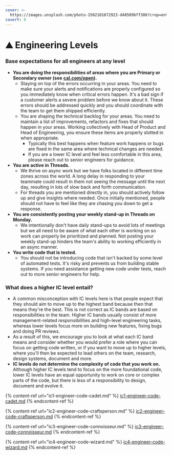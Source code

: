 ```yaml
---
cover: >-
  https://images.unsplash.com/photo-1502101872923-d48509bff386?crop=entropy&cs=srgb&fm=jpg&ixid=M3wxOTcwMjR8MHwxfHNlYXJjaHwyfHxzdGFpcnN8ZW58MHx8fHwxNjk5Mjk2OTkwfDA&ixlib=rb-4.0.3&q=85
coverY: 0
---
```


# ⛰ Engineering Levels

### Base expectations for all engineers at any level

* **You are doing the responsibilities of areas where you are Primary or Secondary owner (see** [**cal.com/open**](https://cal.com/open)**).**
  * Staying on top of the errors occurring in your areas. You need to make sure your alerts and notifications are properly configured so you immediately know when critical errors happen. It's a bad sign if a customer alerts a severe problem before we know about it. These errors should be addressed quickly and you should coordinate with the team to get them shipped efficiently.
  * You are shaping the technical backlog for your areas. You need to maintain a list of improvements, refactors and fixes that should happen in your areas. Working collectively with Head of Product and Head of Engineering, you ensure these items are properly slotted in when appropriate.
    * Typically this best happens when feature work happens or bugs are fixed in the same area where technical changes are needed.
    * If you are a lower IC level and feel less comfortable in this area, please reach out to senior engineers for guidance.
* **You are active in Threads.**&#x20;
  * We thrive on async work but we have folks located in different time zones across the world. A long delay in responding to your teammate could result in them not seeing the message until the next day, resulting in lots of slow back and forth communication.
  * For threads you are mentioned directly in, you should actively follow up and give insights where needed. Once initially mentioned, people should not have to feel like they are chasing you down to get a response.
* **You are consistently posting your weekly stand-up in Threads on Monday.**&#x20;
  * We intentionally don't have daily stand-ups to avoid lots of meetings but we all need to be aware of what each other is working on so work can properly be prioritized and planned. Not posting your weekly stand-up hinders the team's ability to working efficiently in an async manner.
* **You write code that is tested.**
  * You should not be introducing code that isn't backed by some level of automated tests. It's risky and prevents us from building stable systems. If you need assistance getting new code under tests, reach out to more senior engineers for help.

### What does a higher IC level entail?

* A common misconception with IC levels here is that people expect that they should aim to move up to the highest band because then that means they're the best. This is not correct as IC bands are based on responsibilities in the team. Higher IC bands usually consist of more management-related responsibilities and high-level engineering tasks, whereas lower levels focus more on building new features, fixing bugs and doing PR reviews.&#x20;
* As a result of this, we encourage you to look at what each IC band means and consider whether you would prefer a role where you can focus on getting code written, or if you want to move up to higher levels, where you'll then be expected to lead others on the team, research, design systems, document and more.
* **IC levels do not determine the complexity of code that you work on.** Although higher IC levels tend to focus on the more foundational code, lower IC levels have an equal opportunity to work on core or complex parts of the code, but there is less of a responsibility to design, document and evolve it.

{% content-ref url="ic1-engineer-code-cadet.md" %}
[ic1-engineer-code-cadet.md](ic1-engineer-code-cadet.md)
{% endcontent-ref %}

{% content-ref url="ic2-engineer-code-craftsperson.md" %}
[ic2-engineer-code-craftsperson.md](ic2-engineer-code-craftsperson.md)
{% endcontent-ref %}

{% content-ref url="ic3-engineer-code-connoisseur.md" %}
[ic3-engineer-code-connoisseur.md](ic3-engineer-code-connoisseur.md)
{% endcontent-ref %}

{% content-ref url="ic4-engineer-code-wizard.md" %}
[ic4-engineer-code-wizard.md](ic4-engineer-code-wizard.md)
{% endcontent-ref %}
